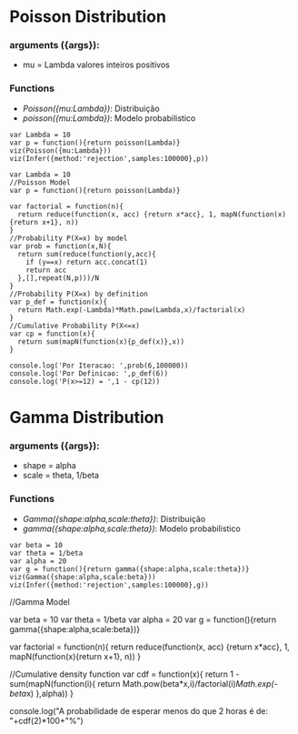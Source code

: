 # Poisson Distribution

### arguments ({args}):
- mu = Lambda valores inteiros positivos
### Functions
- *Poisson({mu:Lambda})*: Distribuição
- *poisson({mu:Lambda})*: Modelo probabilistico
~~~~
var Lambda = 10
var p = function(){return poisson(Lambda)}
viz(Poisson({mu:Lambda}))
viz(Infer({method:'rejection',samples:100000},p))
~~~~

~~~~
var Lambda = 10
//Poisson Model
var p = function(){return poisson(Lambda)}

var factorial = function(n){
  return reduce(function(x, acc) {return x*acc}, 1, mapN(function(x){return x+1}, n))
}
//Probability P(X=x) by model
var prob = function(x,N){
  return sum(reduce(function(y,acc){
    if (y==x) return acc.concat(1)
    return acc
  },[],repeat(N,p)))/N
}
//Probability P(X=x) by definition
var p_def = function(x){
  return Math.exp(-Lambda)*Math.pow(Lambda,x)/factorial(x)
}
//Cumulative Probability P(X<=x)
var cp = function(x){
  return sum(mapN(function(x){p_def(x)},x))
}

console.log('Por Iteracao: ',prob(6,100000))
console.log('Por Definicao: ',p_def(6))
console.log('P(x>=12) = ',1 - cp(12))
~~~~
# Gamma Distribution

### arguments ({args}):
- shape = alpha 
- scale = theta, 1/beta
### Functions
- *Gamma({shape:alpha,scale:theta})*: Distribuição
- *gamma({shape:alpha,scale:theta})*: Modelo probabilistico
~~~~
var beta = 10
var theta = 1/beta
var alpha = 20
var g = function(){return gamma({shape:alpha,scale:theta})}
viz(Gamma({shape:alpha,scale:beta}))
viz(Infer({method:'rejection',samples:100000},g))
~~~~
//Gamma Model

var beta = 10
var theta = 1/beta
var alpha = 20
var g = function(){return gamma({shape:alpha,scale:beta})}

var factorial = function(n){
  return reduce(function(x, acc) {return x*acc}, 1, mapN(function(x){return x+1}, n))
}

//Cumulative density function
var cdf = function(x){
  return 1 - sum(mapN(function(i){
    return Math.pow(beta*x,i)/factorial(i)*Math.exp(-beta*x)
  },alpha))
}

console.log("A probabilidade de esperar menos do que 2 horas é de: "+cdf(2)*100+"%")
~~~~